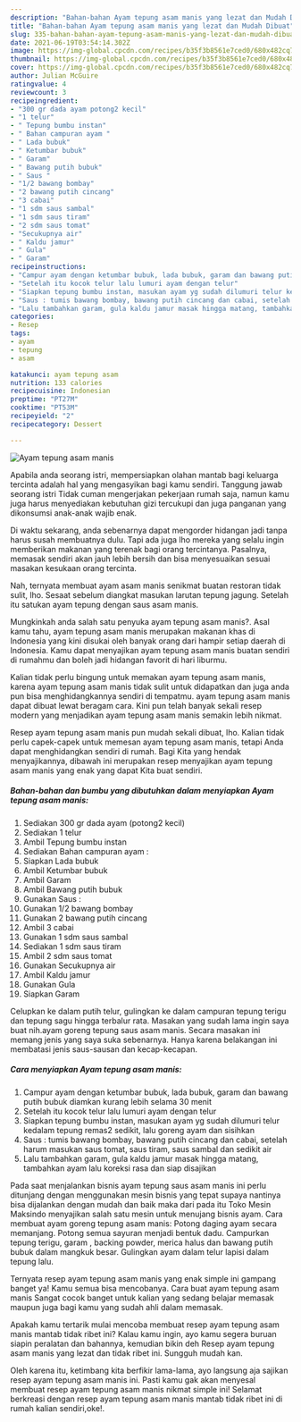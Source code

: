 ```yaml
---
description: "Bahan-bahan Ayam tepung asam manis yang lezat dan Mudah Dibuat"
title: "Bahan-bahan Ayam tepung asam manis yang lezat dan Mudah Dibuat"
slug: 335-bahan-bahan-ayam-tepung-asam-manis-yang-lezat-dan-mudah-dibuat
date: 2021-06-19T03:54:14.302Z
image: https://img-global.cpcdn.com/recipes/b35f3b8561e7ced0/680x482cq70/ayam-tepung-asam-manis-foto-resep-utama.jpg
thumbnail: https://img-global.cpcdn.com/recipes/b35f3b8561e7ced0/680x482cq70/ayam-tepung-asam-manis-foto-resep-utama.jpg
cover: https://img-global.cpcdn.com/recipes/b35f3b8561e7ced0/680x482cq70/ayam-tepung-asam-manis-foto-resep-utama.jpg
author: Julian McGuire
ratingvalue: 4
reviewcount: 3
recipeingredient:
- "300 gr dada ayam potong2 kecil"
- "1 telur"
- " Tepung bumbu instan"
- " Bahan campuran ayam "
- " Lada bubuk"
- " Ketumbar bubuk"
- " Garam"
- " Bawang putih bubuk"
- " Saus "
- "1/2 bawang bombay"
- "2 bawang putih cincang"
- "3 cabai"
- "1 sdm saus sambal"
- "1 sdm saus tiram"
- "2 sdm saus tomat"
- "Secukupnya air"
- " Kaldu jamur"
- " Gula"
- " Garam"
recipeinstructions:
- "Campur ayam dengan ketumbar bubuk, lada bubuk, garam dan bawang putih bubuk diamkan kurang lebih selama 30 menit"
- "Setelah itu kocok telur lalu lumuri ayam dengan telur"
- "Siapkan tepung bumbu instan, masukan ayam yg sudah dilumuri telur kedalam tepung remas2 sedikit, lalu goreng ayam dan sisihkan"
- "Saus : tumis bawang bombay, bawang putih cincang dan cabai, setelah harum masukan saus tomat, saus tiram, saus sambal dan sedikit air"
- "Lalu tambahkan garam, gula kaldu jamur masak hingga matang, tambahkan ayam lalu koreksi rasa dan siap disajikan"
categories:
- Resep
tags:
- ayam
- tepung
- asam

katakunci: ayam tepung asam 
nutrition: 133 calories
recipecuisine: Indonesian
preptime: "PT27M"
cooktime: "PT53M"
recipeyield: "2"
recipecategory: Dessert

---
```



![Ayam tepung asam manis](https://img-global.cpcdn.com/recipes/b35f3b8561e7ced0/680x482cq70/ayam-tepung-asam-manis-foto-resep-utama.jpg)

Apabila anda seorang istri, mempersiapkan olahan mantab bagi keluarga tercinta adalah hal yang mengasyikan bagi kamu sendiri. Tanggung jawab seorang istri Tidak cuman mengerjakan pekerjaan rumah saja, namun kamu juga harus menyediakan kebutuhan gizi tercukupi dan juga panganan yang dikonsumsi anak-anak wajib enak.

Di waktu  sekarang, anda sebenarnya dapat mengorder hidangan jadi tanpa harus susah membuatnya dulu. Tapi ada juga lho mereka yang selalu ingin memberikan makanan yang terenak bagi orang tercintanya. Pasalnya, memasak sendiri akan jauh lebih bersih dan bisa menyesuaikan sesuai masakan kesukaan orang tercinta. 

Nah, ternyata membuat ayam asam manis senikmat buatan restoran tidak sulit, lho. Sesaat sebelum diangkat masukan larutan tepung jagung. Setelah itu satukan ayam tepung dengan saus asam manis.

Mungkinkah anda salah satu penyuka ayam tepung asam manis?. Asal kamu tahu, ayam tepung asam manis merupakan makanan khas di Indonesia yang kini disukai oleh banyak orang dari hampir setiap daerah di Indonesia. Kamu dapat menyajikan ayam tepung asam manis buatan sendiri di rumahmu dan boleh jadi hidangan favorit di hari liburmu.

Kalian tidak perlu bingung untuk memakan ayam tepung asam manis, karena ayam tepung asam manis tidak sulit untuk didapatkan dan juga anda pun bisa menghidangkannya sendiri di tempatmu. ayam tepung asam manis dapat dibuat lewat beragam cara. Kini pun telah banyak sekali resep modern yang menjadikan ayam tepung asam manis semakin lebih nikmat.

Resep ayam tepung asam manis pun mudah sekali dibuat, lho. Kalian tidak perlu capek-capek untuk memesan ayam tepung asam manis, tetapi Anda dapat menghidangkan sendiri di rumah. Bagi Kita yang hendak menyajikannya, dibawah ini merupakan resep menyajikan ayam tepung asam manis yang enak yang dapat Kita buat sendiri.

<!--inarticleads1-->

##### Bahan-bahan dan bumbu yang dibutuhkan dalam menyiapkan Ayam tepung asam manis:

1. Sediakan 300 gr dada ayam (potong2 kecil)
1. Sediakan 1 telur
1. Ambil  Tepung bumbu instan
1. Sediakan  Bahan campuran ayam :
1. Siapkan  Lada bubuk
1. Ambil  Ketumbar bubuk
1. Ambil  Garam
1. Ambil  Bawang putih bubuk
1. Gunakan  Saus :
1. Gunakan 1/2 bawang bombay
1. Gunakan 2 bawang putih cincang
1. Ambil 3 cabai
1. Gunakan 1 sdm saus sambal
1. Sediakan 1 sdm saus tiram
1. Ambil 2 sdm saus tomat
1. Gunakan Secukupnya air
1. Ambil  Kaldu jamur
1. Gunakan  Gula
1. Siapkan  Garam


Celupkan ke dalam putih telur, gulingkan ke dalam campuran tepung terigu dan tepung sagu hingga terbalur rata. Masakan yang sudah lama ingin saya buat nih.ayam goreng tepung saus asam manis. Secara masakan ini memang jenis yang saya suka sebenarnya. Hanya karena belakangan ini membatasi jenis saus-sausan dan kecap-kecapan. 

<!--inarticleads2-->

##### Cara menyiapkan Ayam tepung asam manis:

1. Campur ayam dengan ketumbar bubuk, lada bubuk, garam dan bawang putih bubuk diamkan kurang lebih selama 30 menit
1. Setelah itu kocok telur lalu lumuri ayam dengan telur
1. Siapkan tepung bumbu instan, masukan ayam yg sudah dilumuri telur kedalam tepung remas2 sedikit, lalu goreng ayam dan sisihkan
1. Saus : tumis bawang bombay, bawang putih cincang dan cabai, setelah harum masukan saus tomat, saus tiram, saus sambal dan sedikit air
1. Lalu tambahkan garam, gula kaldu jamur masak hingga matang, tambahkan ayam lalu koreksi rasa dan siap disajikan


Pada saat menjalankan bisnis ayam tepung saus asam manis ini perlu ditunjang dengan menggunakan mesin bisnis yang tepat supaya nantinya bisa dijalankan dengan mudah dan baik maka dari pada itu Toko Mesin Maksindo menyajikan salah satu mesin untuk menujang bisnis ayam. Cara membuat ayam goreng tepung asam manis: Potong daging ayam secara memanjang. Potong semua sayuran menjadi bentuk dadu. Campurkan tepung terigu, garam , backing powder, merica halus dan bawang putih bubuk dalam mangkuk besar. Gulingkan ayam dalam telur lapisi dalam tepung lalu. 

Ternyata resep ayam tepung asam manis yang enak simple ini gampang banget ya! Kamu semua bisa mencobanya. Cara buat ayam tepung asam manis Sangat cocok banget untuk kalian yang sedang belajar memasak maupun juga bagi kamu yang sudah ahli dalam memasak.

Apakah kamu tertarik mulai mencoba membuat resep ayam tepung asam manis mantab tidak ribet ini? Kalau kamu ingin, ayo kamu segera buruan siapin peralatan dan bahannya, kemudian bikin deh Resep ayam tepung asam manis yang lezat dan tidak ribet ini. Sungguh mudah kan. 

Oleh karena itu, ketimbang kita berfikir lama-lama, ayo langsung aja sajikan resep ayam tepung asam manis ini. Pasti kamu gak akan menyesal membuat resep ayam tepung asam manis nikmat simple ini! Selamat berkreasi dengan resep ayam tepung asam manis mantab tidak ribet ini di rumah kalian sendiri,oke!.

